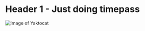 # Header 1 - Just doing timepass

![Image of Yaktocat](https://octodex.github.com/images/yaktocat.png)
